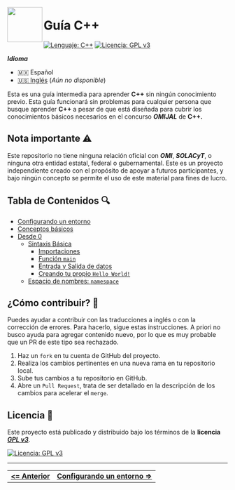 <p>
  <img align="left" height="80" src="https://upload.wikimedia.org/wikipedia/commons/thumb/1/18/ISO_C%2B%2B_Logo.svg/306px-ISO_C%2B%2B_Logo.svg.png">
  <h1>Guía C++</h1>
</p>

[![Lenguaje: C++](https://img.shields.io/badge/Lenguaje-C++-red)](https://es.wikipedia.org/wiki/C++)
[![Licencia: GPL v3](https://img.shields.io/badge/Licencia-GPLv3-blue)](https://www.gnu.org/licenses/gpl-3.0)



***Idioma***
- 🇲🇽 Español
- [🇺🇸 Inglés](./en/README.md) (*Aún no disponible*)


Esta es una guía intermedia para aprender **C++** sin ningún conocimiento previo. Esta guía funcionará sin problemas para cualquier persona que busque aprender **C++** a pesar de que está diseñada para cubrir los conocimientos básicos necesarios en el concurso ***OMIJAL*** de **C++.**



## Nota importante ⚠️

Este repositorio no tiene ninguna relación oficial con ***OMI***, ***SOLACyT***, o ninguna otra entidad estatal, federal o gubernamental. Este es un proyecto independiente creado con el propósito de apoyar a futuros participantes, y bajo ningún concepto se permite el uso de este material para fines de lucro.



## Tabla de Contenidos 🔍

- [Configurando un entorno](./es/setup-your-environment/README.md)
- [Conceptos básicos](./es/definitions/README.md)
- [Desde 0](./es/from-cero/README.md)
  - [Sintaxis Básica](./es/from-cero/basic-syntax.md#sintaxis-básica-)
    - [Importaciones](./es/from-cero/basic-syntax.md#importaciones)
    - [Función `main`](./es/from-cero/basic-syntax.md#función-main)
    - [Entrada y Salida de datos](./es/from-cero/basic-syntax.md#entrada-y-salida-de-datos)
    - [Creando tu propio `Hello World!`](./es/from-cero/basic-syntax.md#creando-tu-propio-hello-world-)
  - [Espacio de nombres: `namespace`](./es/from-cero/namespace.md)



## ¿Cómo contribuir? 📢

Puedes ayudar a contribuir con las traducciones a inglés o con la corrección de errores. Para hacerlo, sigue estas instrucciones. A priori no busco ayuda para agregar contenido nuevo, por lo que es muy probable que un PR de este tipo sea rechazado.

1. Haz un `fork` en tu cuenta de GitHub del proyecto.
2. Realiza los cambios pertinentes en una nueva rama en tu repositorio local.
3. Sube tus cambios a tu repositorio en GitHub.
4. Abre un `Pull Request`, trata de ser detallado en la descripción de los cambios para acelerar el `merge`.



## Licencia 🚨

Este proyecto está publicado y distribuido bajo los términos de la **licencia** [***GPL v3***](https://www.gnu.org/licenses/gpl-3.0).

[![Licencia: GPL v3](https://img.shields.io/badge/Licencia-GPLv3-blue.svg)](https://www.gnu.org/licenses/gpl-3.0)



<hr><div align="center"><table><tr>
  <td><b><a href="#guía-c"><=  Anterior  </a></b></td>
  <td><b><a href="./es/setup-your-environment/README.md">  Configurando un entorno  =></a></b></td>
</tr></table></div>